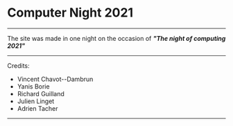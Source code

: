 # Computer Night 2021

***

The site was made in one night on the occasion of ***"The night of computing 2021"***

***

Credits:
 - Vincent Chavot--Dambrun
 - Yanis Borie
 - Richard Guilland
 - Julien Linget
 - Adrien Tacher

***
